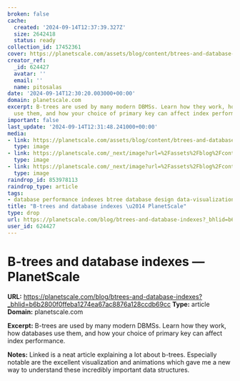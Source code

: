 ```yaml
---
broken: false
cache:
  created: '2024-09-14T12:37:39.327Z'
  size: 2642418
  status: ready
collection_id: 17452361
cover: https://planetscale.com/assets/blog/content/btrees-and-database-indexes/social.jpg
creator_ref:
  _id: 624427
  avatar: ''
  email: ''
  name: pitosalas
date: '2024-09-14T12:30:20.003000+00:00'
domain: planetscale.com
excerpt: B-trees are used by many modern DBMSs. Learn how they work, how databases
  use them, and how your choice of primary key can affect index performance.
important: false
last_update: '2024-09-14T12:31:48.241000+00:00'
media:
- link: https://planetscale.com/assets/blog/content/btrees-and-database-indexes/social.jpg
  type: image
- link: https://planetscale.com/_next/image?url=%2Fassets%2Fblog%2Fcontent%2Fbtrees-and-database-indexes%2Fhero.jpg&w=3840&q=90
  type: image
- link: https://planetscale.com/_next/image?url=%2Fassets%2Fblog%2Fcontent%2Fbtrees-and-database-indexes%2Finner-and-leaf-nodes.png&w=3840&q=75
  type: image
raindrop_id: 853978113
raindrop_type: article
tags:
- database performance indexes btree database design data-visualization data-structure
title: "B-trees and database indexes \u2014 PlanetScale"
type: drop
url: https://planetscale.com/blog/btrees-and-database-indexes?_bhlid=b6b2800f0ffeba1274ea67ac8876a128ccdb69cc
user_id: 624427
---
```


# B-trees and database indexes — PlanetScale

**URL:** https://planetscale.com/blog/btrees-and-database-indexes?_bhlid=b6b2800f0ffeba1274ea67ac8876a128ccdb69cc
**Type:** article
**Domain:** planetscale.com

**Excerpt:** B-trees are used by many modern DBMSs. Learn how they work, how databases use them, and how your choice of primary key can affect index performance.

**Notes:**
Linked is a neat article explaining a lot about b-trees. Especially notable are the excellent visualization and animations which gave me a new way to understand these incredibly important data structures.
